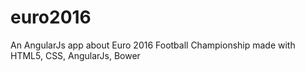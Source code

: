 # euro2016
An AngularJs app about Euro 2016  Football Championship made with HTML5, CSS, AngularJs, Bower

